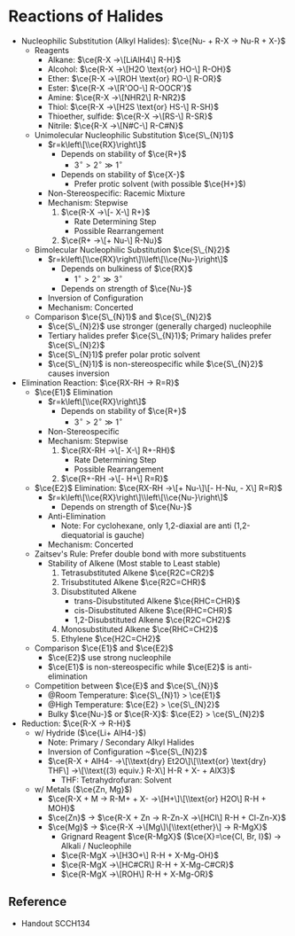 # Reactions of Halides

* Nucleophilic Substitution (Alkyl Halides): $\ce{Nu- + R-X -> Nu-R + X-}$
  * Reagents
    * Alkane: $\ce{R-X ->\[LiAlH4\] R-H}$
    * Alcohol: $\ce{R-X ->\[H2O \text{or} HO-\] R-OH}$
    * Ether: $\ce{R-X ->\[ROH \text{or} RO-\] R-OR}$
    * Ester: $\ce{R-X ->\[R'OO-\] R-OOCR'}$
    * Amine: $\ce{R-X ->\[NHR2\] R-NR2}$
    * Thiol: $\ce{R-X ->\[H2S \text{or} HS-\] R-SH}$
    * Thioether, sulfide: $\ce{R-X ->\[RS-\] R-SR}$
    * Nitrile: $\ce{R-X ->\[N#C-\] R-C#N}$
  * Unimolecular Nucleophilic Substitution $\ce{S\_{N}1}$
    * $r=k\left\[\\ce{RX}\right\]$
      * Depends on stability of $\ce{R+}$
        * $3^{\circ}>2^{\circ}\gg1^{\circ}$
      * Depends on stability of $\ce{X-}$
        * Prefer protic solvent (with possible $\ce{H+}$)
    * Non-Stereospecific: Racemic Mixture
    * Mechanism: Stepwise
      1. $\ce{R-X ->\[- X-\] R+}$
         * Rate Determining Step
         * Possible Rearrangement
      1. $\ce{R+ ->\[+ Nu-\] R-Nu}$
  * Bimolecular Nucleophilic Substitution $\ce{S\_{N}2}$
    * $r=k\left\[\\ce{RX}\right\]\\left\[\\ce{Nu-}\right\]$
      * Depends on bulkiness of $\ce{RX}$
        * $1^{\circ}>2^{\circ}\gg3^{\circ}$
      * Depends on strength of $\ce{Nu-}$
    * Inversion of Configuration
    * Mechanism: Concerted
  * Comparison $\ce{S\_{N}1}$ and $\ce{S\_{N}2}$
    * $\ce{S\_{N}2}$ use stronger (generally charged) nucleophile
    * Tertiary halides prefer $\ce{S\_{N}1}$; Primary halides prefer $\ce{S\_{N}2}$
    * $\ce{S\_{N}1}$ prefer polar protic solvent
    * $\ce{S\_{N}1}$ is non-stereospecific while $\ce{S\_{N}2}$ causes inversion
* Elimination Reaction: $\ce{RX-RH -> R=R}$
  * $\ce{E1}$ Elimination
    * $r=k\left\[\\ce{RX}\right\]$
      * Depends on stability of $\ce{R+}$
        * $3^{\circ}>2^{\circ}\gg1^{\circ}$
    * Non-Stereospecific
    * Mechanism: Stepwise
      1. $\ce{RX-RH ->\[- X-\] R+-RH}$
         * Rate Determining Step
         * Possible Rearrangement
      1. $\ce{R+-RH ->\[- H+\] R=R}$
  * $\ce{E2}$ Elimination: $\ce{RX-RH ->\[+ Nu-\]\[- H-Nu, - X\] R=R}$
    * $r=k\left\[\\ce{RX}\right\]\\left\[\\ce{Nu-}\right\]$
      * Depends on strength of $\ce{Nu-}$
    * Anti-Elimination
      * Note: For cyclohexane, only 1,2-diaxial are anti (1,2-diequatorial is gauche)
    * Mechanism: Concerted
  * Zaitsev's Rule: Prefer double bond with more substituents
    * Stability of Alkene (Most stable to Least stable)
      1. Tetrasubstituted Alkene $\ce{R2C=CR2}$
      1. Trisubstituted Alkene $\ce{R2C=CHR}$
      1. Disubstituted Alkene
         * trans-Disubstituted Alkene $\ce{RHC=CHR}$
         * cis-Disubstituted Alkene $\ce{RHC=CHR}$
         * 1,2-Disubstituted Alkene $\ce{R2C=CH2}$
      1. Monosubstituted Alkene $\ce{RHC=CH2}$
      1. Ethylene $\ce{H2C=CH2}$
  * Comparison $\ce{E1}$ and $\ce{E2}$
    * $\ce{E2}$ use strong nucleophile
    * $\ce{E1}$ is non-stereospecific while $\ce{E2}$ is anti-elimination
  * Competition between $\ce{E}$ and $\ce{S\_{N}}$
    * @Room Temperature: $\ce{S\_{N}1} > \ce{E1}$
    * @High Temperature: $\ce{E2} > \ce{S\_{N}2}$
    * Bulky $\ce{Nu-}$ or $\ce{R-X}$: $\ce{E2} > \ce{S\_{N}2}$
* Reduction: $\ce{R-X -> R-H}$
  * w/ Hydride ($\ce{Li+ AlH4-}$)
    * Note: Primary / Secondary Alkyl Halides
    * Inversion of Configuration ~$\ce{S\_{N}2}$
    * $\ce{R-X + AlH4- ->\[\\text{dry} Et2O\]\[\\text{or} \text{dry} THF\] ->\[\\text{(3) equiv.} R-X\] H-R + X- + AlX3}$
      * THF: Tetrahydrofuran: Solvent
  * w/ Metals ($\ce{Zn, Mg}$)
    * $\ce{R-X + M -> R-M+ + X- ->\[H+\]\[\\text{or} H2O\] R-H + MOH}$
    * $\ce{Zn}$ → $\ce{R-X + Zn -> R-Zn-X ->\[HCl\] R-H + Cl-Zn-X}$
    * $\ce{Mg}$ → $\ce{R-X ->\[Mg\]\[\\text{ether}\] -> R-MgX}$
      * Grignard Reagent $\ce{R-MgX}$ ($\ce{X}=\ce{Cl, Br, I}$) → Alkali / Nucleophile
      * $\ce{R-MgX ->\[H3O+\] R-H + X-Mg-OH}$
      * $\ce{R-MgX ->\[HC#CR\] R-H + X-Mg-C#CR}$
      * $\ce{R-MgX ->\[ROH\] R-H + X-Mg-OR}$

## Reference

* Handout SCCH134
